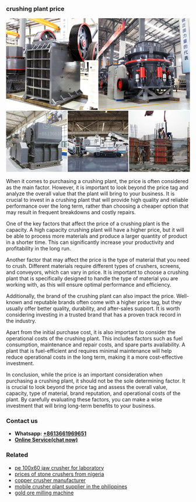 <h3>crushing plant price</h3><img src='1708332767.jpg' alt=''><p>When it comes to purchasing a crushing plant, the price is often considered as the main factor. However, it is important to look beyond the price tag and analyze the overall value that the plant will bring to your business. It is crucial to invest in a crushing plant that will provide high quality and reliable performance over the long term, rather than choosing a cheaper option that may result in frequent breakdowns and costly repairs.</p><p>One of the key factors that affect the price of a crushing plant is the capacity. A high capacity crushing plant will have a higher price, but it will be able to process more materials and produce a larger quantity of product in a shorter time. This can significantly increase your productivity and profitability in the long run.</p><p>Another factor that may affect the price is the type of material that you need to crush. Different materials require different types of crushers, screens, and conveyors, which can vary in price. It is important to choose a crushing plant that is specifically designed to handle the type of material you are working with, as this will ensure optimal performance and efficiency.</p><p>Additionally, the brand of the crushing plant can also impact the price. Well-known and reputable brands often come with a higher price tag, but they usually offer better quality, durability, and after-sales support. It is worth considering investing in a trusted brand that has a proven track record in the industry.</p><p>Apart from the initial purchase cost, it is also important to consider the operational costs of the crushing plant. This includes factors such as fuel consumption, maintenance and repair costs, and spare parts availability. A plant that is fuel-efficient and requires minimal maintenance will help reduce operational costs in the long term, making it a more cost-effective investment.</p><p>In conclusion, while the price is an important consideration when purchasing a crushing plant, it should not be the sole determining factor. It is crucial to look beyond the price tag and assess the overall value, capacity, type of material, brand reputation, and operational costs of the plant. By carefully evaluating these factors, you can make a wise investment that will bring long-term benefits to your business.</p><h3>Contact us</h3><ul><li><strong>Whatsapp:&nbsp;<a href="https://wa.me/8613661969651">+8613661969651</a></strong></li><li><a href="https://swt.shibang-china.com/?git&amp;zhl&amp;crushing plant price"><strong>Online Service(chat now)</strong></a></li></ul><h3>Related</h3><ul><li><a href='pe 100x60 jaw crusher for laboratory.md'>pe 100x60 jaw crusher for laboratory</a></li><li><a href='prices of stone crushers from nigeria.md'>prices of stone crushers from nigeria</a></li><li><a href='copper crusher manufacturer.md'>copper crusher manufacturer</a></li><li><a href='mobile crusher plant supplier in the philippines.md'>mobile crusher plant supplier in the philippines</a></li><li><a href='gold ore milling machine.md'>gold ore milling machine</a></li></ul>
